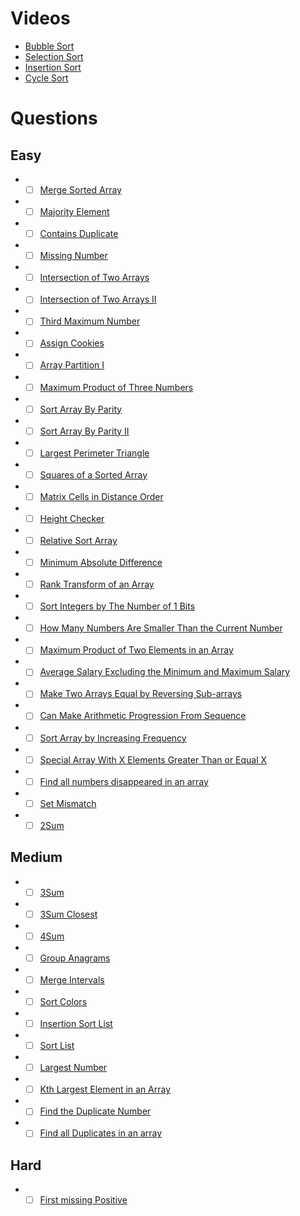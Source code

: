 # Videos
- [Bubble Sort](https://youtu.be/F5MZyqRp_IM)
- [Selection Sort](https://youtu.be/Nd4SCCIHFWk)
- [Insertion Sort](https://youtu.be/By_5-RRqVeE)
- [Cycle Sort](https://www.youtube.com/watch?v=JfinxytTYFQ&list=RDCMUCBGOUQHNNtNGcGzVq5rIXjw&start_radio=1&rv=JfinxytTYFQ&t=2)

# Questions

## Easy
- -[ ] [Merge Sorted Array](https://leetcode.com/problems/merge-sorted-array/)
- -[ ] [Majority Element](https://leetcode.com/problems/majority-element/)
- -[ ] [Contains Duplicate](https://leetcode.com/problems/contains-duplicate/)
- -[ ] [Missing Number](https://leetcode.com/problems/missing-number/)
- -[ ] [Intersection of Two Arrays](https://leetcode.com/problems/intersection-of-two-arrays/)
- -[ ] [Intersection of Two Arrays II](https://leetcode.com/problems/intersection-of-two-arrays-ii/)
- -[ ] [Third Maximum Number](https://leetcode.com/problems/third-maximum-number/)
- -[ ] [Assign Cookies](https://leetcode.com/problems/assign-cookies/)
- -[ ] [Array Partition I](https://leetcode.com/problems/array-partition-i/)
- -[ ] [Maximum Product of Three Numbers](https://leetcode.com/problems/maximum-product-of-three-numbers/)
- -[ ] [Sort Array By Parity](https://leetcode.com/problems/sort-array-by-parity/)
- -[ ] [Sort Array By Parity II](https://leetcode.com/problems/sort-array-by-parity-ii/)
- -[ ] [Largest Perimeter Triangle](https://leetcode.com/problems/largest-perimeter-triangle/)
- -[ ] [Squares of a Sorted Array](https://leetcode.com/problems/squares-of-a-sorted-array/)
- -[ ] [Matrix Cells in Distance Order](https://leetcode.com/problems/matrix-cells-in-distance-order/)
- -[ ] [Height Checker](https://leetcode.com/problems/height-checker/)
- -[ ] [Relative Sort Array](https://leetcode.com/problems/relative-sort-array/)
- -[ ] [Minimum Absolute Difference](https://leetcode.com/problems/minimum-absolute-difference/)
- -[ ] [Rank Transform of an Array](https://leetcode.com/problems/rank-transform-of-an-array/)
- -[ ] [Sort Integers by The Number of 1 Bits](https://leetcode.com/problems/sort-integers-by-the-number-of-1-bits/)
- -[ ] [How Many Numbers Are Smaller Than the Current Number](https://leetcode.com/problems/how-many-numbers-are-smaller-than-the-current-number/)
- -[ ] [Maximum Product of Two Elements in an Array](https://leetcode.com/problems/maximum-product-of-two-elements-in-an-array/)
- -[ ] [Average Salary Excluding the Minimum and Maximum Salary](https://leetcode.com/problems/average-salary-excluding-the-minimum-and-maximum-salary/)
- -[ ] [Make Two Arrays Equal by Reversing Sub-arrays](https://leetcode.com/problems/make-two-arrays-equal-by-reversing-sub-arrays/)
- -[ ] [Can Make Arithmetic Progression From Sequence](https://leetcode.com/problems/can-make-arithmetic-progression-from-sequence/)
- -[ ] [Sort Array by Increasing Frequency](https://leetcode.com/problems/sort-array-by-increasing-frequency/)
- -[ ] [Special Array With X Elements Greater Than or Equal X](https://leetcode.com/problems/special-array-with-x-elements-greater-than-or-equal-x/)
- -[ ] [Find all numbers disappeared in an array](https://leetcode.com/problems/find-all-numbers-disappeared-in-an-array/)
- -[ ] [Set Mismatch](https://leetcode.com/problems/set-mismatch/)
- -[ ] [2Sum](https://leetcode.com/problems/two-sum/)

## Medium
- -[ ] [3Sum](https://leetcode.com/problems/3sum/)
- -[ ] [3Sum Closest](https://leetcode.com/problems/3sum-closest/)
- -[ ] [4Sum](https://leetcode.com/problems/4sum/)
- -[ ] [Group Anagrams](https://leetcode.com/problems/group-anagrams/)
- -[ ] [Merge Intervals](https://leetcode.com/problems/merge-intervals/)
- -[ ] [Sort Colors](https://leetcode.com/problems/sort-colors/)
- -[ ] [Insertion Sort List](https://leetcode.com/problems/insertion-sort-list/)
- -[ ] [Sort List](https://leetcode.com/problems/sort-list/)
- -[ ] [Largest Number](https://leetcode.com/problems/largest-number/)
- -[ ] [Kth Largest Element in an Array](https://leetcode.com/problems/kth-largest-element-in-an-array/)
- -[ ] [Find the Duplicate Number](https://leetcode.com/problems/find-the-duplicate-number/)
- -[ ] [Find all Duplicates in an array](https://leetcode.com/problems/find-all-duplicates-in-an-array/)

## Hard
- -[ ] [First missing Positive](https://leetcode.com/problems/first-missing-positive/)
